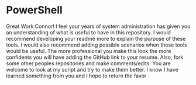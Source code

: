 # PowerShell

Great Work Connor!  I feel your years of system administration has given you an understanding of what is useful to have in this repository.  I would recommend developing your readme more to explain the purpose of these tools.  I would also recommend adding possible scenarios when these tools would be useful.  The more professional you make this look the more confidents you will have adding the GitHub link to your resume.  Also, fork some other peoples repositories and make comments/edits.  You are welcome to look at my script and try to make them better.  I know I have learned something from you and I hope to return the favor